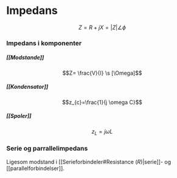 # Impedans

$$Z=R+jX = |Z|\angle \phi$$

### Impedans i komponenter

##### [[Modstande]]
$$Z= \frac{V}{I} \s [\Omega]$$
##### [[Kondensator]]
$$z_{c}=\frac{1}{j \omega C}$$
##### [[Spoler]]
$$z_{L}=j\omega L$$

### Serie og parrallelimpedans
Ligesom modstand i [[Serieforbindeler#Resistance ($R$)|serie]]- og [[parallelforbindelser]].


